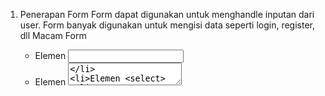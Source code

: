 1.	Penerapan Form
    Form dapat digunakan untuk menghandle inputan dari user. Form banyak digunakan untuk mengisi data seperti login, register, dll
    Macam Form
    -	Elemen <input>
    -	Elemen <textarea>
    -	Elemen <select>
    
2.	Controlled Component
    Controlled Component adalah menggabungkan cara menyimpan dan memperbarui state 
    di HTML dan React dengan menggunakan state pada React. Kemudian Komponen react yang merender 
    sebuah form juga mengontrol apa yang terjadi dalam form tersebut pada masukan selanjutnya

3.	Uncontrolled Component
    Uncontrolled Component adalah alternatif lain dari controlled component, 
    dimana data form akan ditangani oleh DOM-nya sendiri. Untuk menulis uncontrolled component, 
    kita bisa menggunakan ref untuk mendapatkan nilai form dari DOM.

4.	Perbedaan Controlled dan Uncontrolled Component
    Uncontrolled = harus menarik nilai dari field saat kita membutuhkannya. Ini saat formulir di submit
    Controlled = menerima nilai saat ini sebagai prop, serta callback untuk mengubah nilai tersebut.
